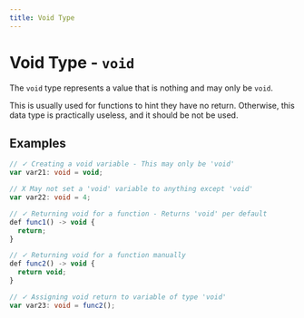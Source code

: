 ```yaml
---
title: Void Type
---
```

# Void Type - `void`

The `void` type represents a value that is nothing and may only be `void`.

This is usually used for functions to hint they have no return. Otherwise, this data type is practically useless, and it
should be not be used.

## Examples

```ts
// ✓ Creating a void variable - This may only be 'void'
var var21: void = void;

// X May not set a 'void' variable to anything except 'void'
var var22: void = 4;

// ✓ Returning void for a function - Returns 'void' per default
def func1() -> void {
  return;
}

// ✓ Returning void for a function manually
def func2() -> void {
  return void;
}

// ✓ Assigning void return to variable of type 'void'
var var23: void = func2();
```

